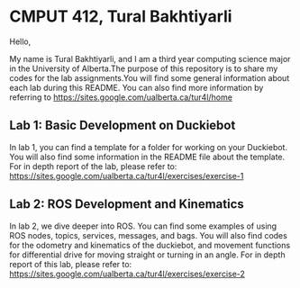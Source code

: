 # CMPUT 412, Tural Bakhtiyarli

Hello,

My name is Tural Bakhtiyarli, and I am a third year computing science major in the University of Alberta.The purpose of this repository is to share my codes for the lab assignments.You will find some general information about each lab during this README. You can also find more information by referring to https://sites.google.com/ualberta.ca/tur4l/home

## Lab 1: Basic Development on Duckiebot
In lab 1, you can find a template for a folder for working on your Duckiebot. You will also find some information in the README file about the template. For in depth report of the lab, please refer to: https://sites.google.com/ualberta.ca/tur4l/exercises/exercise-1

## Lab 2: ROS Development and Kinematics
In lab 2, we dive deeper into ROS. You can find some examples of using ROS nodes, topics, services, messages, and bags. You will also find codes for the odometry and kinematics of the duckiebot, and movement functions for differential drive for moving straight or turning in an angle. For in depth report of this lab, please refer to: https://sites.google.com/ualberta.ca/tur4l/exercises/exercise-2

